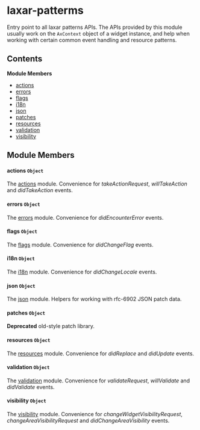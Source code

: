 
# <a id="laxar-patterms"></a>laxar-patterms

Entry point to all laxar patterns APIs.
The APIs provided by this module usually work on the `AxContext` object of a widget instance, and help
when working with certain common event handling and resource patterns.

## Contents

**Module Members**

- [actions](#actions)
- [errors](#errors)
- [flags](#flags)
- [i18n](#i18n)
- [json](#json)
- [patches](#patches)
- [resources](#resources)
- [validation](#validation)
- [visibility](#visibility)

## Module Members

#### <a id="actions"></a>actions `Object`

The [actions](./lib.actions.md) module.
Convenience for *takeActionRequest*, *willTakeAction* and *didTakeAction* events.

#### <a id="errors"></a>errors `Object`

The [errors](./lib.errors.md) module.
Convenience for *didEncounterError* events.

#### <a id="flags"></a>flags `Object`

The [flags](./lib.flags.md) module.
Convenience for *didChangeFlag* events.

#### <a id="i18n"></a>i18n `Object`

The [i18n](./lib.i18n.md) module.
Convenience for *didChangeLocale* events.

#### <a id="json"></a>json `Object`

The [json](./lib.json.md) module.
Helpers for working with rfc-6902 JSON patch data.

#### <a id="patches"></a>patches `Object`

**Deprecated** old-style patch library.

#### <a id="resources"></a>resources `Object`

The [resources](./lib.resources.md) module.
Convenience for *didReplace* and *didUpdate* events.

#### <a id="validation"></a>validation `Object`

The [validation](./lib.validation.md) module.
Convenience for *validateRequest*, *willValidate* and *didValidate* events.

#### <a id="visibility"></a>visibility `Object`

The [visibility](./lib.visibility.md) module.
Convenience for *changeWidgetVisibilityRequest*, *changeAreaVisibilityRequest* and
*didChangeAreaVisibility* events.
